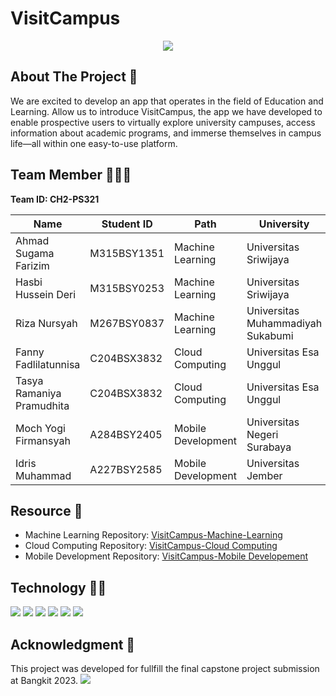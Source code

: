 # VisitCampus

<p align="center">
    <img src="https://github.com/sugama1001/VisitCampus/blob/main/visitCampus_cover.png">
</p>

## About The Project 💬

We are excited to develop an app that operates in the field of Education and Learning. Allow us to introduce VisitCampus, the app we have developed to enable prospective users to virtually explore university campuses, access information about academic programs, and immerse themselves in campus life—all within one easy-to-use platform.

## Team Member 👨‍👧‍👦

<b>Team ID: CH2-PS321</b>

| Name                      | Student ID  | Path                | University                                 |
| ------------------------- | ----------- | ------------------- | ------------------------------------------ |
| Ahmad Sugama Farizim      | M315BSY1351 | Machine Learning    | Universitas Sriwijaya                      |
| Hasbi Hussein Deri        | M315BSY0253 | Machine Learning    | Universitas Sriwijaya                      |
| Riza Nursyah              | M267BSY0837 | Machine Learning    | Universitas Muhammadiyah Sukabumi          |
| Fanny Fadlilatunnisa      | C204BSX3832 | Cloud Computing     | Universitas Esa Unggul                     |
| Tasya Ramaniya Pramudhita | C204BSX3832 | Cloud Computing     | Universitas Esa Unggul                     |
| Moch Yogi Firmansyah      | A284BSY2405 | Mobile Development  | Universitas Negeri Surabaya                |
| Idris Muhammad            | A227BSY2585 | Mobile Development  | Universitas Jember                         |

## Resource 🧰

- Machine Learning Repository: [VisitCampus-Machine-Learning](https://github.com/sugama1001/visitcampus_ml)
- Cloud Computing Repository: [VisitCampus-Cloud Computing](https://github.com/Fannyfdlsa/Cloud-VisitCampus.git)
- Mobile Development Repository: [VisitCampus-Mobile Developement](https://github.com/deress/VisitCampus)

## Technology 👨‍💻

![](https://img.shields.io/badge/python-3670A0?style=flat&logo=python&logoColor=ffdd54) ![](https://img.shields.io/badge/Kotlin-0095D5?&style=flat&logo=kotlin&logoColor=white) ![](https://img.shields.io/badge/TensorFlow-FF6F00?style=flat&logo=tensorflow&logoColor=white) ![](https://img.shields.io/badge/Flask-000000?style=flat&logo=flask&logoColor=white) ![](https://img.shields.io/badge/Google_Cloud-4285F4?style=flat&logo=google-cloud&logoColor=white) ![](https://img.shields.io/badge/Figma-F24E1E?style=flat&logo=figma&logoColor=white)

## Acknowledgment 🙌

This project was developed for fullfill the final capstone project submission at Bangkit 2023.
![](https://hackmd.io/_uploads/r1VL5VVvh.png)
